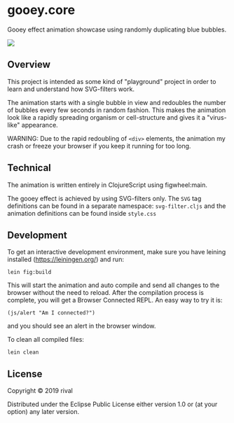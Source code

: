 # gooey.core

Gooey effect animation showcase using randomly duplicating blue bubbles.  

![](/resources/public/bubble-spread.gif)

## Overview

This project is intended as some kind of "playground" project in order to learn and understand how SVG-filters work. 

The animation starts with a single bubble in view and redoubles the number of bubbles every few seconds in random fashion. 
This makes the animation look like a rapidly spreading organism or cell-structure and gives it a "virus-like" appearance. 

WARNING: Due to the rapid redoubling of `<div>` elements, the animation my crash or freeze your browser if you keep it running for too long.

## Technical

The animation is written entirely in ClojureScript using figwheel:main.

The gooey effect is achieved by using SVG-filters only. The `SVG` tag definitions can be found in a separate namespace: `svg-filter.cljs`
and the animation definitions can be found inside `style.css`

## Development

To get an interactive development environment, make sure you have leining installed (https://leiningen.org/) and run:

    lein fig:build

This will start the animation and auto compile and send all changes to the browser without the
need to reload. After the compilation process is complete, you will
get a Browser Connected REPL. An easy way to try it is:

    (js/alert "Am I connected?")

and you should see an alert in the browser window.

To clean all compiled files:

	lein clean

## License

Copyright © 2019 rival

Distributed under the Eclipse Public License either version 1.0 or (at your option) any later version.
